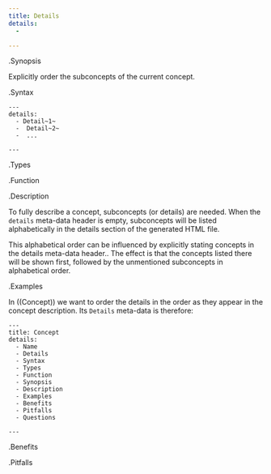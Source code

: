 ```yaml
---
title: Details
details:
  - 

---
```


.Synopsis

Explicitly order the subconcepts of the current concept.

.Syntax

```
---
details:
  - Detail~1~
  -  Detail~2~
  -  ...

---
```

.Types

.Function

.Description

To fully describe a concept, subconcepts (or details) are needed.
When the `details` meta-data header is empty, subconcepts will be listed
alphabetically in the details section of the generated HTML file.

This alphabetical order can be influenced by explicitly stating concepts in the details meta-data header..
The effect is that the concepts listed there will be shown first, followed by the unmentioned subconcepts
in alphabetical order.

.Examples

In ((Concept)) we want to order the details in the order as they appear in the concept description.
Its `Details` meta-data is therefore:

```
---
title: Concept
details:
  - Name
  - Details
  - Syntax
  - Types
  - Function
  - Synopsis
  - Description
  - Examples
  - Benefits
  - Pitfalls
  - Questions

---
```

.Benefits

.Pitfalls

